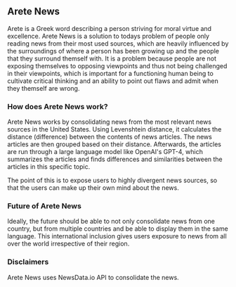 ## Arete News

Arete is a Greek word describing a person striving for moral virtue and excellence. Arete News is a solution to todays problem of people only reading news from their most used sources, which are heavily influenced by the surroundings of where a person has been growing up and the people that they surround themself with. It is a problem because people are not exposing themselves to opposing viewpoints and thus not being challenged in their viewpoints, which is important for a functioning human being to cultivate critical thinking and an ability to point out flaws and admit when they themself are wrong.

### How does Arete News work?

Arete News works by consolidating news from the most relevant news sources in the United States. Using Levenshtein distance, it calculates the distance (difference) between the contents of news articles. The news articles are then grouped based on their distance. Afterwards, the articles are run through a large language model like OpenAI's GPT-4, which summarizes the articles and finds differences and similarities between the articles in this specific topic.

The point of this is to expose users to highly divergent news sources, so that the users can make up their own mind about the news.

### Future of Arete News

Ideally, the future should be able to not only consolidate news from one country, but from multiple countries and be able to display them in the same language. This international inclusion gives users exposure to news from all over the world irrespective of their region.

### Disclaimers

Arete News uses NewsData.io API to consolidate the news.

